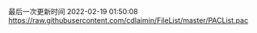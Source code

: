 最后一次更新时间 2022-02-19 01:50:08
https://raw.githubusercontent.com/cdlaimin/FileList/master/PACList.pac

